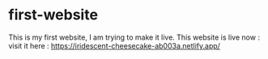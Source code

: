 # first-website
This is my first website, I am trying to make it live.
This website is live now : visit it here : https://iridescent-cheesecake-ab003a.netlify.app/ 
